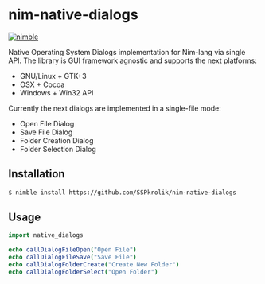 # nim-native-dialogs

[![nimble](https://raw.githubusercontent.com/yglukhov/nimble-tag/master/nimble.png)](https://github.com/yglukhov/nimble-tag)

Native Operating System Dialogs implementation for Nim-lang via single API.
The library is GUI framework agnostic and supports the next platforms:

 * GNU/Linux + GTK+3
 * OSX + Cocoa
 * Windows + Win32 API

Currently the next dialogs are implemented in a single-file mode:

 * Open File Dialog
 * Save File Dialog
 * Folder Creation Dialog
 * Folder Selection Dialog

## Installation

```bash
$ nimble install https://github.com/SSPkrolik/nim-native-dialogs
```

## Usage
```nim
import native_dialogs

echo callDialogFileOpen("Open File")
echo callDialogFileSave("Save File")
echo callDialogFolderCreate("Create New Folder")
echo callDialogFolderSelect("Open Folder")
```
